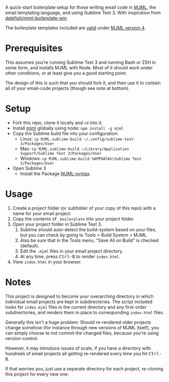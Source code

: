 A quick-start boilerplate setup for those writing email code in
[MJML](https://mjml.io/), the email templating language, and using Sublime Text
3. With inspiration from
[dalefish/mjml-boilerplate-win](https://github.com/dalefish/mjml-boilerplate-win).

The boilerplate templates included are
[valid](https://mjml.io/documentation/#validating-mjml) under
[MJML version 4](https://github.com/mjmlio/mjml/releases).

# Prerequisites

This assumes you're running Sublime Text 3 and running Bash or ZSH in some form,
and installs MJML with Node. Most of it should work under other conditions, or
at least give you a good starting point.

The design of this is such that you should fork it, and then use it to contain
all of your email-code projects (though see note at bottom).

# Setup

* Fork this repo, clone it locally and `cd` into it.
* Install [mjml](https://www.npmjs.com/package/mjml) globally using node:
`npm install -g mjml`
* Copy the Sublime build file into your configuration:
  * Linux: `cp MJML.sublime-build ~/.config/sublime-text-3/Packages/User`
  * Mac: `cp MJML.sublime-build ~/Library/Application Support/Sublime Text 3/Packages/User`
  * Windows: `cp MJML.sublime-build %APPDATA%\Sublime Text 3/Packages/User`
* Open Sublime 3
  * Install the Package
  [MJML-syntax](https://packagecontrol.io/packages/MJML-syntax).

# Usage

1. Create a project folder (or subfolder of your copy of this repo) with a name
for your email project.
2. Copy the contents of `_boilerplate` into your project folder.
3. Open your project folder in Sublime Text 3.
   1. Sublime should auto-detect the build-system based on your files, but you
   can check by going to Tools > Build System > MJML
   2. Also be sure that in the Tools menu, "Save All on Build" is checked
   (default).
   3. Edit the `.mjml` files in your email project directory.
   4. At any time, press <kbd>Ctrl-B</kbd> to render `index.html`.
4. View `index.html` in your browser.

# Notes

This project is designed to become your overarching directory in which
individual email projects are kept in subdirectories. The script included looks
for `index.mjml` files in the current directory and any first-order
subdirectories, and renders them in place to corresponding `index.html` files.

Generally this isn't a huge problem: Should re-rendered older projects change
somehow (for instance through new versions of MJML itself), you can simply
choose to not commit the changed files, because you're using version-control.

However, it may introduce issues of scale, if you have a directory with hundreds
of email projects all getting re-rendered every time you hit <kbd>Ctrl-B</kbd>.

If that worries you, just use a separate directory for each project, re-cloning
this project for every new one.
